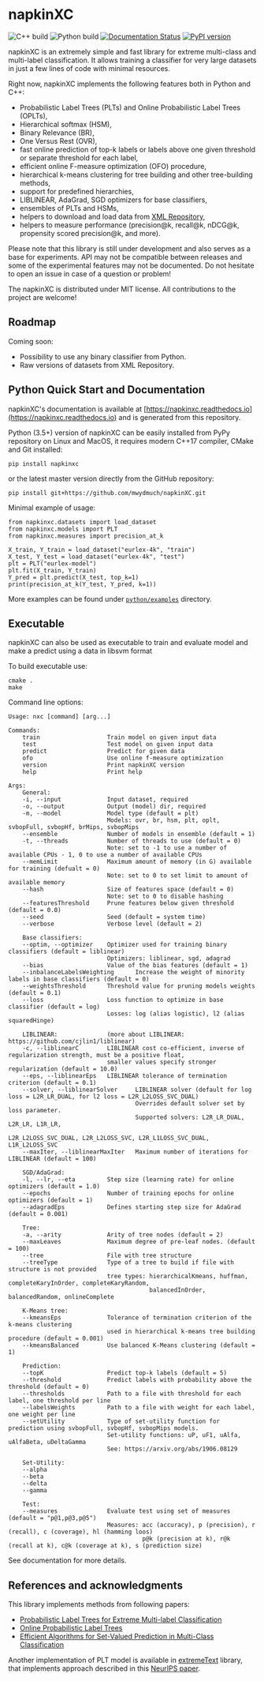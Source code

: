 # napkinXC 
![C++ build](https://github.com/mwydmuch/napkinXC/workflows/C++%20build/badge.svg)
![Python build](https://github.com/mwydmuch/napkinXC/workflows/Python%20build/badge.svg)
[![Documentation Status](https://readthedocs.org/projects/napkinxc/badge/?version=latest)](https://napkinxc.readthedocs.io/en/latest/?badge=latest)
[![PyPI version](https://badge.fury.io/py/napkinxc.svg)](https://badge.fury.io/py/napkinxc) 

napkinXC is an extremely simple and fast library for extreme multi-class and multi-label classification.
It allows training a classifier for very large datasets in just a few lines of code with minimal resources.

Right now, napkinXC implements the following features both in Python and C++:
- Probabilistic Label Trees (PLTs) and Online Probabilistic Label Trees (OPLTs),
- Hierarchical softmax (HSM),
- Binary Relevance (BR),
- One Versus Rest (OVR),
- fast online prediction of top-k labels or labels above one given threshold or separate threshold for each label,
- efficient online F-measure optimization (OFO) procedure,
- hierarchical k-means clustering for tree building and other tree-building methods,
- support for predefined hierarchies,
- LIBLINEAR, AdaGrad, SGD optimizers for base classifiers,
- ensembles of PLTs and HSMs,
- helpers to download and load data from [XML Repository](http://manikvarma.org/downloads/XC/XMLRepository.html),
- helpers to measure performance (precision@k, recall@k, nDCG@k, propensity scored precision@k, and more).

Please note that this library is still under development and also serves as a base for experiments.
API may not be compatible between releases and some of the experimental features may not be documented.
Do not hesitate to open an issue in case of a question or problem!

The napkinXC is distributed under MIT license. 
All contributions to the project are welcome!


## Roadmap

Coming soon:

- Possibility to use any binary classifier from Python.
- Raw versions of datasets from XML Repository.


## Python Quick Start and Documentation

napkinXC's documentation is available at [https://napkinxc.readthedocs.io](https://napkinxc.readthedocs.io) 
and is generated from this repository. 

Python (3.5+) version of napkinXC can be easily installed from PyPy repository on Linux and MacOS, 
it requires modern C++17 compiler, CMake and Git installed:
```
pip install napkinxc
```

or the latest master version directly from the GitHub repository:
```
pip install git+https://github.com/mwydmuch/napkinXC.git
```

Minimal example of usage:
```
from napkinxc.datasets import load_dataset
from napkinxc.models import PLT
from napkinxc.measures import precision_at_k

X_train, Y_train = load_dataset("eurlex-4k", "train")
X_test, Y_test = load_dataset("eurlex-4k", "test")
plt = PLT("eurlex-model")
plt.fit(X_train, Y_train)
Y_pred = plt.predict(X_test, top_k=1)
print(precision_at_k(Y_test, Y_pred, k=1)) 
```

More examples can be found under [`python/examples`](https://github.com/mwydmuch/napkinXC/tree/master/python/examples) directory.


## Executable

napkinXC can also be used as executable to train and evaluate model and make a predict using a data in libsvm format

To build executable use:
```
cmake .
make
```

Command line options:

```
Usage: nxc [command] [arg...]

Commands:
    train                   Train model on given input data
    test                    Test model on given input data
    predict                 Predict for given data
    ofo                     Use online f-measure optimization
    version                 Print napkinXC version
    help                    Print help

Args:
    General:
    -i, --input             Input dataset, required
    -o, --output            Output (model) dir, required
    -m, --model             Model type (default = plt)
                            Models: ovr, br, hsm, plt, oplt, svbopFull, svbopHf, brMips, svbopMips
    --ensemble              Number of models in ensemble (default = 1)
    -t, --threads           Number of threads to use (default = 0)
                            Note: set to -1 to use a number of available CPUs - 1, 0 to use a number of available CPUs
    --memLimit              Maximum amount of memory (in G) available for training (defualt = 0)
                            Note: set to 0 to set limit to amount of available memory
    --hash                  Size of features space (default = 0)
                            Note: set to 0 to disable hashing
    --featuresThreshold     Prune features below given threshold (default = 0.0)
    --seed                  Seed (default = system time)
    --verbose               Verbose level (default = 2)

    Base classifiers:
    --optim, --optimizer    Optimizer used for training binary classifiers (default = liblinear)
                            Optimizers: liblinear, sgd, adagrad
    --bias                  Value of the bias features (default = 1)
    --inbalanceLabelsWeighting      Increase the weight of minority labels in base classifiers (default = 0)
    --weightsThreshold      Threshold value for pruning models weights (default = 0.1)
    --loss                  Loss function to optimize in base classifier (default = log)
                            Losses: log (alias logistic), l2 (alias squaredHinge)

    LIBLINEAR:              (more about LIBLINEAR: https://github.com/cjlin1/liblinear)
    -c, --liblinearC        LIBLINEAR cost co-efficient, inverse of regularization strength, must be a positive float,
                            smaller values specify stronger regularization (default = 10.0)
    --eps, --liblinearEps   LIBLINEAR tolerance of termination criterion (default = 0.1)
    --solver, --liblinearSolver     LIBLINEAR solver (default for log loss = L2R_LR_DUAL, for l2 loss = L2R_L2LOSS_SVC_DUAL)
                                    Overrides default solver set by loss parameter.
                                    Supported solvers: L2R_LR_DUAL, L2R_LR, L1R_LR,
                                                       L2R_L2LOSS_SVC_DUAL, L2R_L2LOSS_SVC, L2R_L1LOSS_SVC_DUAL, L1R_L2LOSS_SVC
    --maxIter, --liblinearMaxIter   Maximum number of iterations for LIBLINEAR (default = 100)

    SGD/AdaGrad:
    -l, --lr, --eta         Step size (learning rate) for online optimizers (default = 1.0)
    --epochs                Number of training epochs for online optimizers (default = 1)
    --adagradEps            Defines starting step size for AdaGrad (default = 0.001)

    Tree:
    -a, --arity             Arity of tree nodes (default = 2)
    --maxLeaves             Maximum degree of pre-leaf nodes. (default = 100)
    --tree                  File with tree structure
    --treeType              Type of a tree to build if file with structure is not provided
                            tree types: hierarchicalKmeans, huffman, completeKaryInOrder, completeKaryRandom,
                                        balancedInOrder, balancedRandom, onlineComplete

    K-Means tree:
    --kmeansEps             Tolerance of termination criterion of the k-means clustering
                            used in hierarchical k-means tree building procedure (default = 0.001)
    --kmeansBalanced        Use balanced K-Means clustering (default = 1)

    Prediction:
    --topK                  Predict top-k labels (default = 5)
    --threshold             Predict labels with probability above the threshold (default = 0)
    --thresholds            Path to a file with threshold for each label, one threshold per line
    --labelsWeights         Path to a file with weight for each label, one weight per line
    --setUtility            Type of set-utility function for prediction using svbopFull, svbopHf, svbopMips models.
                            Set-utility functions: uP, uF1, uAlfa, uAlfaBeta, uDeltaGamma
                            See: https://arxiv.org/abs/1906.08129

    Set-Utility:
    --alpha
    --beta
    --delta
    --gamma

    Test:
    --measures              Evaluate test using set of measures (default = "p@1,p@3,p@5")
                            Measures: acc (accuracy), p (precision), r (recall), c (coverage), hl (hamming loos)
                                      p@k (precision at k), r@k (recall at k), c@k (coverage at k), s (prediction size)
```

See documentation for more details.


## References and acknowledgments

This library implements methods from following papers:

- [Probabilistic Label Trees for Extreme Multi-label Classification](https://arxiv.org/abs/2009.11218)
- [Online Probabilistic Label Trees](https://arxiv.org/abs/2007.04451)
- [Efficient Algorithms for Set-Valued Prediction in Multi-Class Classification](https://arxiv.org/abs/1906.08129)

Another implementation of PLT model is available in [extremeText](https://github.com/mwydmuch/extremeText) library, 
that implements approach described in this [NeurIPS paper](http://papers.nips.cc/paper/7872-a-no-regret-generalization-of-hierarchical-softmax-to-extreme-multi-label-classification).
